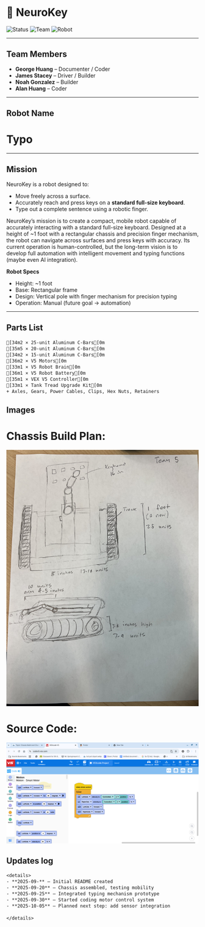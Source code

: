 # 🧠 NeuroKey

![Status](https://img.shields.io/badge/Status-In%20Progress-blue)
![Team](https://img.shields.io/badge/Team-4%20Members-purple)
![Robot](https://img.shields.io/badge/Robot-Typo-orange)

---

## Team Members
- **George Huang** – Documenter / Coder  
- **James Stacey** – Driver / Builder  
- **Noah Gonzalez** – Builder
- **Alan Huang** – Coder 

---

## Robot Name
# **Typo**

---

## Mission
NeuroKey is a robot designed to:  
- Move freely across a surface.  
- Accurately reach and press keys on a **standard full-size keyboard**.  
- Type out a complete sentence using a robotic finger.  

NeuroKey’s mission is to create a compact, mobile robot capable of accurately interacting with a standard full-size keyboard.
Designed at a height of ~1 foot with a rectangular chassis and precision finger mechanism, the robot can navigate across surfaces and press keys with accuracy. Its current operation is human-controlled, but the long-term vision is to develop full automation with intelligent movement and typing functions (maybe even AI integration).

**Robot Specs**  
- Height: ~1 foot  
- Base: Rectangular frame  
- Design: Vertical pole with finger mechanism for precision typing  
- Operation: Manual (future goal → automation)  

---

## Parts List
```ansi
[34m2 × 25-unit Aluminum C-Bars[0m
[35m5 × 20-unit Aluminum C-Bars[0m
[34m2 × 15-unit Aluminum C-Bars[0m
[36m2 × V5 Motors[0m
[33m1 × V5 Robot Brain[0m
[36m1 × V5 Robot Battery[0m
[35m1 × VEX V5 Controller[0m
[33m1 × Tank Tread Upgrade Kit[0m
+ Axles, Gears, Power Cables, Clips, Hex Nuts, Retainers
```
## Images

# Chassis Build Plan:
![Chassis Build Plan](images/IMG_6245.jpeg)
# Source Code:
![Source Code](images/image.png)


## Updates log
```ansi
<details>
- **2025-09-** – Initial README created  
- **2025-09-20** – Chassis assembled, testing mobility  
- **2025-09-25** – Integrated typing mechanism prototype  
- **2025-09-30** – Started coding motor control system  
- **2025-10-05** – Planned next step: add sensor integration  

</details>

